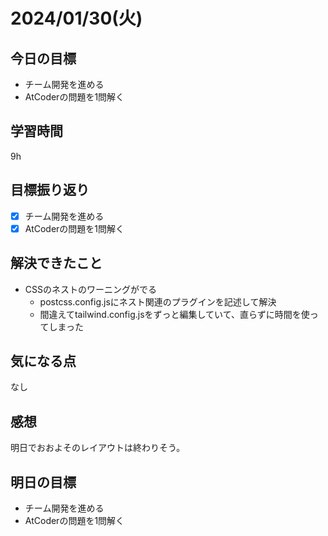 # 2024/01/30(火)

## 今日の目標
* チーム開発を進める
* AtCoderの問題を1問解く

## 学習時間
9h

## 目標振り返り
* [x] チーム開発を進める
* [x] AtCoderの問題を1問解く

## 解決できたこと
- CSSのネストのワーニングがでる
  - postcss.config.jsにネスト関連のプラグインを記述して解決
  - 間違えてtailwind.config.jsをずっと編集していて、直らずに時間を使ってしまった

## 気になる点
なし

## 感想
明日でおおよそのレイアウトは終わりそう。

## 明日の目標
* チーム開発を進める
* AtCoderの問題を1問解く
